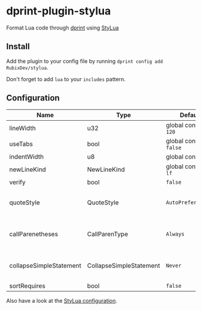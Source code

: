 # dprint-plugin-stylua

Format Lua code through [dprint](https://dprint.dev/) using
[StyLua](https://github.com/JohnnyMorganz/StyLua)

## Install

Add the plugin to your config file by running
`dprint config add RubixDev/stylua`.

Don't forget to add `lua` to your `includes` pattern.

## Configuration

| Name                    | Type                    | Default                  | Possible values                                                      |
| ----------------------- | ----------------------- | ------------------------ | -------------------------------------------------------------------- |
| lineWidth               | u32                     | global config or `120`   | `0` — `4294967295`                                                   |
| useTabs                 | bool                    | global config or `false` | `true`, `false`                                                      |
| indentWidth             | u8                      | global config or `2`     | `0` — `255`                                                          |
| newLineKind             | NewLineKind             | global config or `lf`    | `auto`, `lf`, `crlf`, `system`                                       |
| verify                  | bool                    | `false`                  | `true`, `false`                                                      |
| quoteStyle              | QuoteStyle              | `AutoPreferDouble`       | `AutoPreferDouble`, `AutoPreferSingle`, `ForceDouble`, `ForceSingle` |
| callParenetheses        | CallParenType           | `Always`                 | `Always`, `NoSingleString`, `NoSingleTable`, `Input`, `None`         |
| collapseSimpleStatement | CollapseSimpleStatement | `Never`                  | `Never`, `FunctionOnly`, `ConditionalOnly`, `Always`                 |
| sortRequires            | bool                    | `false`                  | `true`, `false`                                                      |

Also have a look at the
[StyLua configuration](https://github.com/JohnnyMorganz/StyLua#options).

